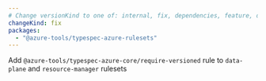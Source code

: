 ```yaml
---
# Change versionKind to one of: internal, fix, dependencies, feature, deprecation, breaking
changeKind: fix
packages:
  - "@azure-tools/typespec-azure-rulesets"
---
```


Add `@azure-tools/typespec-azure-core/require-versioned` rule to `data-plane` and `resource-manager` rulesets
